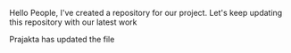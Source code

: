 Hello People,
I've created a repository for our project.
Let's keep updating this repository with our latest work

Prajakta has updated the file